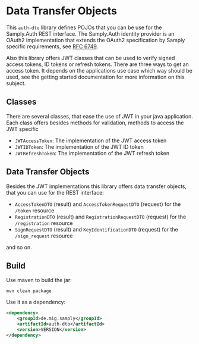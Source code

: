 # Data Transfer Objects

This `auth-dto` library defines POJOs that you can be use for the Samply.Auth REST interface.
The Samply.Auth identity provider is an OAuth2 implementation that extends the
OAuth2 specification by Samply specific requirements, see [RFC
6749](https://tools.ietf.org/html/rfc6749).

Also this library offers JWT classes that can be used to verify signed access
tokens, ID tokens or refresh tokens. There are three ways to get an access
token. It depends on the applications use case which way should be used, see the getting started
documentation for more information on this subject.


## Classes

There are several classes, that ease the use of JWT in your java application.
Each class offers besides methods for validation, methods to access the JWT
specific

- `JWTAccessToken`: The implementation of the JWT access token
- `JWTIDToken`: The implementation of the JWT ID token
- `JWTRefreshToken`: The implementation of the JWT refresh token


## Data Transfer Objects

Besides the JWT implementations this library offers data transfer objects, that
you can use for the REST interface:

- `AccessTokenDTO` (result) and `AccessTokenRequestDTO` (request) for the `/token` resource
- `RegistrationDTO` (result) and `RegistrationRequestDTO` (request) for the `/registration` resource
- `SignRequestDTO` (result) and `KeyIdentificationDTO` (request) for the `/sign_request` resource

and so on.


## Build

Use maven to build the jar:

```
mvn clean package
```

Use it as a dependency:

```xml
<dependency>
    <groupId>de.mig.samply</groupId>
    <artifactId>auth-dto</artifactId>
    <version>VERSION</version>
</dependency>
```